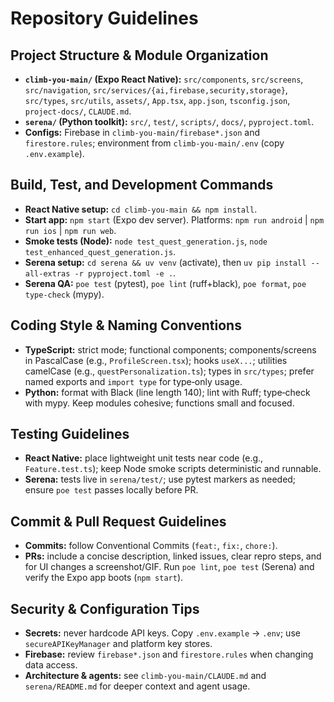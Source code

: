 # Repository Guidelines

## Project Structure & Module Organization
- **`climb-you-main/` (Expo React Native):** `src/components`, `src/screens`, `src/navigation`, `src/services/{ai,firebase,security,storage}`, `src/types`, `src/utils`, `assets/`, `App.tsx`, `app.json`, `tsconfig.json`, `project-docs/`, `CLAUDE.md`.
- **`serena/` (Python toolkit):** `src/`, `test/`, `scripts/`, `docs/`, `pyproject.toml`.
- **Configs:** Firebase in `climb-you-main/firebase*.json` and `firestore.rules`; environment from `climb-you-main/.env` (copy `.env.example`).

## Build, Test, and Development Commands
- **React Native setup:** `cd climb-you-main && npm install`.
- **Start app:** `npm start` (Expo dev server). Platforms: `npm run android` | `npm run ios` | `npm run web`.
- **Smoke tests (Node):** `node test_quest_generation.js`, `node test_enhanced_quest_generation.js`.
- **Serena setup:** `cd serena && uv venv` (activate), then `uv pip install --all-extras -r pyproject.toml -e .`.
- **Serena QA:** `poe test` (pytest), `poe lint` (ruff+black), `poe format`, `poe type-check` (mypy).

## Coding Style & Naming Conventions
- **TypeScript:** strict mode; functional components; components/screens in PascalCase (e.g., `ProfileScreen.tsx`); hooks `useX...`; utilities camelCase (e.g., `questPersonalization.ts`); types in `src/types`; prefer named exports and `import type` for type‑only usage.
- **Python:** format with Black (line length 140); lint with Ruff; type‑check with mypy. Keep modules cohesive; functions small and focused.

## Testing Guidelines
- **React Native:** place lightweight unit tests near code (e.g., `Feature.test.ts`); keep Node smoke scripts deterministic and runnable.
- **Serena:** tests live in `serena/test/`; use pytest markers as needed; ensure `poe test` passes locally before PR.

## Commit & Pull Request Guidelines
- **Commits:** follow Conventional Commits (`feat:`, `fix:`, `chore:`).
- **PRs:** include a concise description, linked issues, clear repro steps, and for UI changes a screenshot/GIF. Run `poe lint`, `poe test` (Serena) and verify the Expo app boots (`npm start`).

## Security & Configuration Tips
- **Secrets:** never hardcode API keys. Copy `.env.example` → `.env`; use `secureAPIKeyManager` and platform key stores.
- **Firebase:** review `firebase*.json` and `firestore.rules` when changing data access.
- **Architecture & agents:** see `climb-you-main/CLAUDE.md` and `serena/README.md` for deeper context and agent usage.

